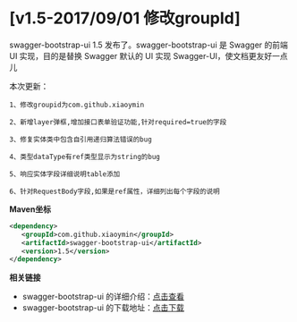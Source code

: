 # [v1.5-2017/09/01 修改groupId]

swagger-bootstrap-ui 1.5 发布了。swagger-bootstrap-ui 是 Swagger 的前端 UI 实现，目的是替换 Swagger 默认的 UI 实现 Swagger-UI，使文档更友好一点儿

本次更新：

    1、修改groupid为com.github.xiaoymin

    2、新增layer弹框,增加接口表单验证功能,针对required=true的字段

    3、修复实体类中包含自引用递归算法错误的bug

    4、类型dataType有ref类型显示为string的bug

    5、响应实体字段详细说明table添加

    6、针对RequestBody字段,如果是ref属性，详细列出每个字段的说明

**Maven坐标**
```xml
<dependency>
   <groupId>com.github.xiaoymin</groupId>
   <artifactId>swagger-bootstrap-ui</artifactId>
   <version>1.5</version>
</dependency>
```

**相关链接**

- swagger-bootstrap-ui 的详细介绍：[点击查看](https://www.oschina.net/p/swagger-bootstrap-ui)
- swagger-bootstrap-ui 的下载地址：[点击下载](https://git.oschina.net/xiaoym/swagger-bootstrap-ui/releases)